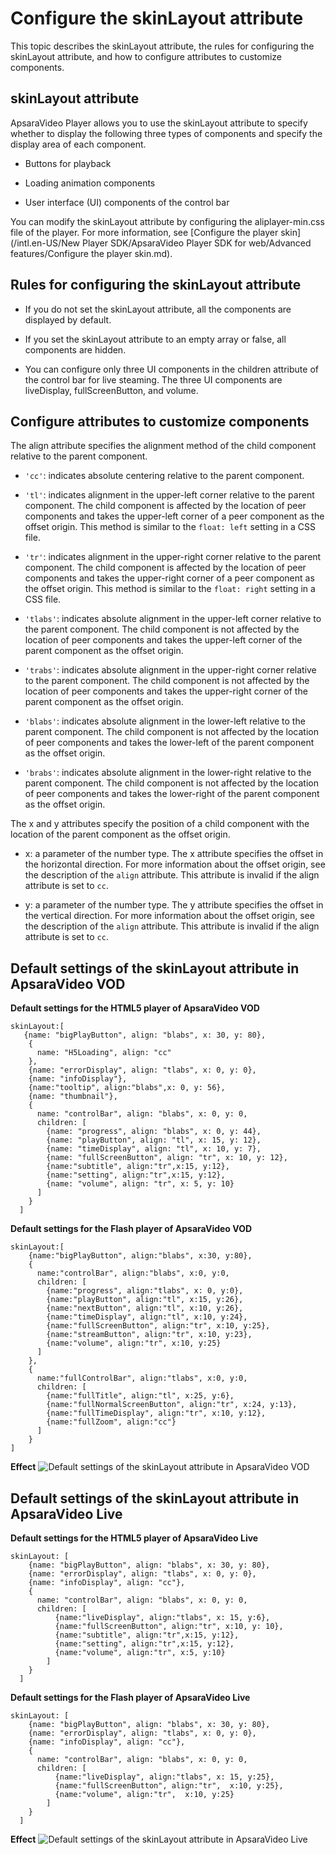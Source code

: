 Configure the skinLayout attribute 
=======================================================

This topic describes the skinLayout attribute, the rules for configuring the skinLayout attribute, and how to configure attributes to customize components. 

skinLayout attribute 
-----------------------------------------

ApsaraVideo Player allows you to use the skinLayout attribute to specify whether to display the following three types of components and specify the display area of each component. 

* Buttons for playback

  

* Loading animation components

  

* User interface (UI) components of the control bar

  




You can modify the skinLayout attribute by configuring the aliplayer-min.css file of the player. For more information, see [Configure the player skin](/intl.en-US/New Player SDK/ApsaraVideo Player SDK for web/Advanced features/Configure the player skin.md).

Rules for configuring the skinLayout attribute 
-------------------------------------------------------------------

* If you do not set the skinLayout attribute, all the components are displayed by default.

  

* If you set the skinLayout attribute to an empty array or false, all components are hidden.

  

* You can configure only three UI components in the children attribute of the control bar for live steaming. The three UI components are liveDisplay, fullScreenButton, and volume.

  




Configure attributes to customize components 
-----------------------------------------------------------------

The align attribute specifies the alignment method of the child component relative to the parent component.

* `'cc'`: indicates absolute centering relative to the parent component.

  

* `'tl'`: indicates alignment in the upper-left corner relative to the parent component. The child component is affected by the location of peer components and takes the upper-left corner of a peer component as the offset origin. This method is similar to the `float: left` setting in a CSS file.

  

* `'tr'`: indicates alignment in the upper-right corner relative to the parent component. The child component is affected by the location of peer components and takes the upper-right corner of a peer component as the offset origin. This method is similar to the `float: right` setting in a CSS file.

  

* `'tlabs'`: indicates absolute alignment in the upper-left corner relative to the parent component. The child component is not affected by the location of peer components and takes the upper-left corner of the parent component as the offset origin.

  

* `'trabs'`: indicates absolute alignment in the upper-right corner relative to the parent component. The child component is not affected by the location of peer components and takes the upper-right corner of the parent component as the offset origin.

  

* `'blabs'`: indicates absolute alignment in the lower-left relative to the parent component. The child component is not affected by the location of peer components and takes the lower-left of the parent component as the offset origin.

  

* `'brabs'`: indicates absolute alignment in the lower-right relative to the parent component. The child component is not affected by the location of peer components and takes the lower-right of the parent component as the offset origin.

  




The x and y attributes specify the position of a child component with the location of the parent component as the offset origin.

* x: a parameter of the number type. The x attribute specifies the offset in the horizontal direction. For more information about the offset origin, see the description of the `align` attribute. This attribute is invalid if the align attribute is set to `cc`.

  

* y: a parameter of the number type. The y attribute specifies the offset in the vertical direction. For more information about the offset origin, see the description of the `align` attribute. This attribute is invalid if the align attribute is set to `cc`.

  




Default settings of the skinLayout attribute in ApsaraVideo VOD 
------------------------------------------------------------------------------------

**Default settings for the HTML5 player of ApsaraVideo VOD** 

    skinLayout:[
       {name: "bigPlayButton", align: "blabs", x: 30, y: 80},
        {
          name: "H5Loading", align: "cc"
        },
        {name: "errorDisplay", align: "tlabs", x: 0, y: 0},
        {name: "infoDisplay"},
        {name:"tooltip", align:"blabs",x: 0, y: 56},
        {name: "thumbnail"},
        {
          name: "controlBar", align: "blabs", x: 0, y: 0,
          children: [
            {name: "progress", align: "blabs", x: 0, y: 44},
            {name: "playButton", align: "tl", x: 15, y: 12},
            {name: "timeDisplay", align: "tl", x: 10, y: 7},
            {name: "fullScreenButton", align: "tr", x: 10, y: 12},
            {name:"subtitle", align:"tr",x:15, y:12},
            {name:"setting", align:"tr",x:15, y:12},
            {name: "volume", align: "tr", x: 5, y: 10}
          ]
        }
      ]



**Default settings for the Flash player of ApsaraVideo VOD** 

    skinLayout:[
        {name:"bigPlayButton", align:"blabs", x:30, y:80},
        {
          name:"controlBar", align:"blabs", x:0, y:0,
          children: [
            {name:"progress", align:"tlabs", x: 0, y:0},
            {name:"playButton", align:"tl", x:15, y:26},
            {name:"nextButton", align:"tl", x:10, y:26},
            {name:"timeDisplay", align:"tl", x:10, y:24},
            {name:"fullScreenButton", align:"tr", x:10, y:25},
            {name:"streamButton", align:"tr", x:10, y:23},
            {name:"volume", align:"tr", x:10, y:25}
          ]
        },
        {
          name:"fullControlBar", align:"tlabs", x:0, y:0,
          children: [
            {name:"fullTitle", align:"tl", x:25, y:6},
            {name:"fullNormalScreenButton", align:"tr", x:24, y:13},
            {name:"fullTimeDisplay", align:"tr", x:10, y:12},
            {name:"fullZoom", align:"cc"}
          ]
        }
    ]



**Effect** ![Default settings of the skinLayout attribute in ApsaraVideo VOD](https://static-aliyun-doc.oss-accelerate.aliyuncs.com/assets/img/en-US/6121442261/p270003.png)

Default settings of the skinLayout attribute in ApsaraVideo Live 
-------------------------------------------------------------------------------------

**Default settings for the HTML5 player of ApsaraVideo Live** 

    skinLayout: [
        {name: "bigPlayButton", align: "blabs", x: 30, y: 80},
        {name: "errorDisplay", align: "tlabs", x: 0, y: 0},
        {name: "infoDisplay", align: "cc"},
        {
          name: "controlBar", align: "blabs", x: 0, y: 0,
          children: [
              {name:"liveDisplay", align:"tlabs", x: 15, y:6},
              {name:"fullScreenButton", align:"tr", x:10, y: 10},
              {name:"subtitle", align:"tr",x:15, y:12},
              {name:"setting", align:"tr",x:15, y:12},
              {name:"volume", align:"tr", x:5, y:10}
            ]
        }
      ]



**Default settings for the Flash player of ApsaraVideo Live** 

    skinLayout: [
        {name: "bigPlayButton", align: "blabs", x: 30, y: 80},
        {name: "errorDisplay", align: "tlabs", x: 0, y: 0},
        {name: "infoDisplay", align: "cc"},
        {
          name: "controlBar", align: "blabs", x: 0, y: 0,
          children: [
              {name:"liveDisplay", align:"tlabs", x: 15, y:25},
              {name:"fullScreenButton", align:"tr",  x:10, y:25},
              {name:"volume", align:"tr",  x:10, y:25}
            ]
        }
      ]



**Effect** ![Default settings of the skinLayout attribute in ApsaraVideo Live](https://static-aliyun-doc.oss-accelerate.aliyuncs.com/assets/img/en-US/6121442261/p270004.png)
